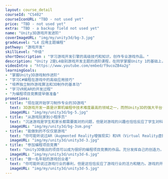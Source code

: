 ```yaml
---
layout: course_detail
courseId: "CS402"
courseIconURL: "TBD - not used yet"
price: "TBD - not used yet"
extra: "TBD - a backup field not used yet"
name: "Unity3D游戏开发进阶"
coverImageURL: "img/my/unity3d/bg-3.jpg"
gradeLevel: "L4 应用主题编程"
pathway: "游戏开发"
skillLevel: "中级"
shortDescription : "学习游戏开发引擎的高级技巧和知识，创作专业游戏作品。"
description: "Unity 2是L4级别游戏开发主题的进阶课程，在同学掌握Unity 1的基础上，课程开始更加着重C#编码在游戏开发中的比重，进一步让同学掌握游戏算法的设计与实现，锻炼同学独立开发游戏动画的能力，以及准备更具深度的游戏项目作品，为专业游戏发布做好准备。"
videoIntro : "https://www.youtube.com/embed/f9ucoZB4a2g"
learningGoals:
- "掌握Unity3D游戏制作进阶"
- "学习C#编程在游戏中的高级应用技巧"
- "培养独立制作游戏算法和3D制作的基本功"
- "学习VR和AR的开发过程"
- "为编程项目竞赛提早做准备"
promotions:
- title: "现在就开始学习制作专业的3D游戏"
  text: 3D游戏开发一直是计算机编程中技术难度最高的领域之一，而然Unity3D的强大平台让这一领域变得不再高不可攀。即使没有任何编程基础，也可以迅速学习制作专业的3D游戏。""
  imageURL: "img/my/unity3d/bg-5.jpg"
- title: "从游戏玩家到小程序员"
  text: "沉迷游戏是学生和家长都需要面对的问题，但是对游戏的兴趣也恰恰反应了学生对科技创新的灵敏度。通过编程制作游戏是调动学生学习计算机编程兴趣的最好方法。"
  imageURL: "img/my/unity3d/bg-3sm.png"
- title: "能做到的不仅仅是游戏"
  text: "你可能听说过AR（Augmented Reality增强现实）和VR（Virtual Reality虚拟现实），但是你可能还不知道Unity3D的游戏引擎可以让你开发出丰富的AR和VR的应用。"
  imageURL: "img/my/unity3d/unity3d-3.jpg"
- title: "参加编程项目竞赛"
  text: "Unity3D做出的项目可以成为很好的编程项目竞赛的作品。充分发挥自己的创造力，动手解决生活中的问题，做实验，发布结果，为大学申请打下基础。"
  imageURL: "img/my/unity3d/unity3d-6.jpg"
- title: "做一名年轻的游戏创业者"
  text: "你可能听说过游戏行业的暴利，但是这恰恰反应了游戏行业的活力和魅力。游戏的开发永远属于年轻一代，早动手，说不定下一个游戏创业着就是你。"
  imageURL: "img/my/unity3d/unity3d-5.jpg"
---
```

